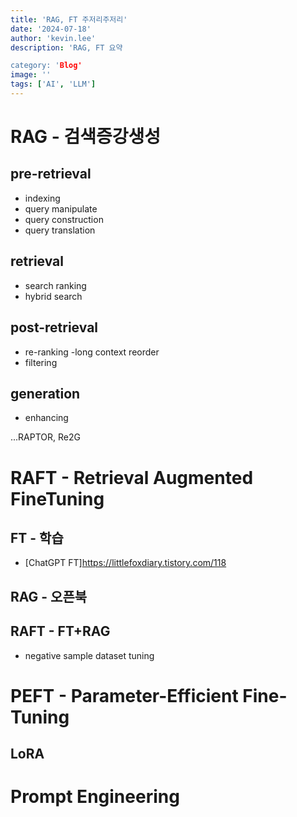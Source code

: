 ```yaml
---
title: 'RAG, FT 주저리주저리'
date: '2024-07-18'
author: 'kevin.lee'
description: 'RAG, FT 요약

category: 'Blog'
image: ''
tags: ['AI', 'LLM']
---
```




# RAG - 검색증강생성

## pre-retrieval
- indexing
- query manipulate
- query construction
- query translation

## retrieval
- search ranking
- hybrid search

## post-retrieval
- re-ranking
-long context reorder
- filtering

## generation
- enhancing

...RAPTOR, Re2G

# RAFT - Retrieval Augmented FineTuning

## FT - 학습
- [ChatGPT FT]https://littlefoxdiary.tistory.com/118
## RAG - 오픈북

## RAFT - FT+RAG
- negative sample dataset tuning


# PEFT - Parameter-Efficient Fine-Tuning

## LoRA


# Prompt Engineering
